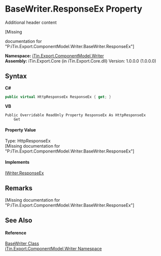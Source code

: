 # BaseWriter.ResponseEx Property 
Additional header content 

\[Missing <summary> documentation for "P:iTin.Export.ComponentModel.Writer.BaseWriter.ResponseEx"\]

**Namespace:**&nbsp;<a href="37973b78-6b66-1218-9d7d-14680ab2aeda">iTin.Export.ComponentModel.Writer</a><br />**Assembly:**&nbsp;iTin.Export.Core (in iTin.Export.Core.dll) Version: 1.0.0.0 (1.0.0.0)

## Syntax

**C#**<br />
``` C#
public virtual HttpResponseEx ResponseEx { get; }
```

**VB**<br />
``` VB
Public Overridable ReadOnly Property ResponseEx As HttpResponseEx
	Get
```


#### Property Value
Type: HttpResponseEx<br />\[Missing <value> documentation for "P:iTin.Export.ComponentModel.Writer.BaseWriter.ResponseEx"\]

#### Implements
<a href="ed6840e7-c3e5-d89d-81a0-f14d7890eda3">IWriter.ResponseEx</a><br />

## Remarks
\[Missing <remarks> documentation for "P:iTin.Export.ComponentModel.Writer.BaseWriter.ResponseEx"\]

## See Also


#### Reference
<a href="622c2a74-37fd-6371-50a4-4fb71f92c4b0">BaseWriter Class</a><br /><a href="37973b78-6b66-1218-9d7d-14680ab2aeda">iTin.Export.ComponentModel.Writer Namespace</a><br />